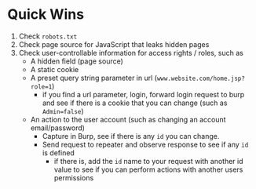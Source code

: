 # Quick Wins
1. Check `robots.txt`
2. Check page source for JavaScript that leaks hidden pages
3. Check user-controllable information for access rights / roles, such as
	- A hidden field (page source)
	- A static cookie
	- A preset query string parameter in url (`www.website.com/home.jsp?role=1`)
		- if you find a url parameter, login, forward login request to burp and see if there is a cookie that you can change (such as `Admin=false`)
	- An action to the user account (such as changing an account email/password)
		- Capture in Burp, see if there is any `id` you can change. 
		- Send request to repeater and observe response to see if any `id` is defined
			- if there is, add the `id` name to your request with another id value to see if you can perform actions with another users permissions